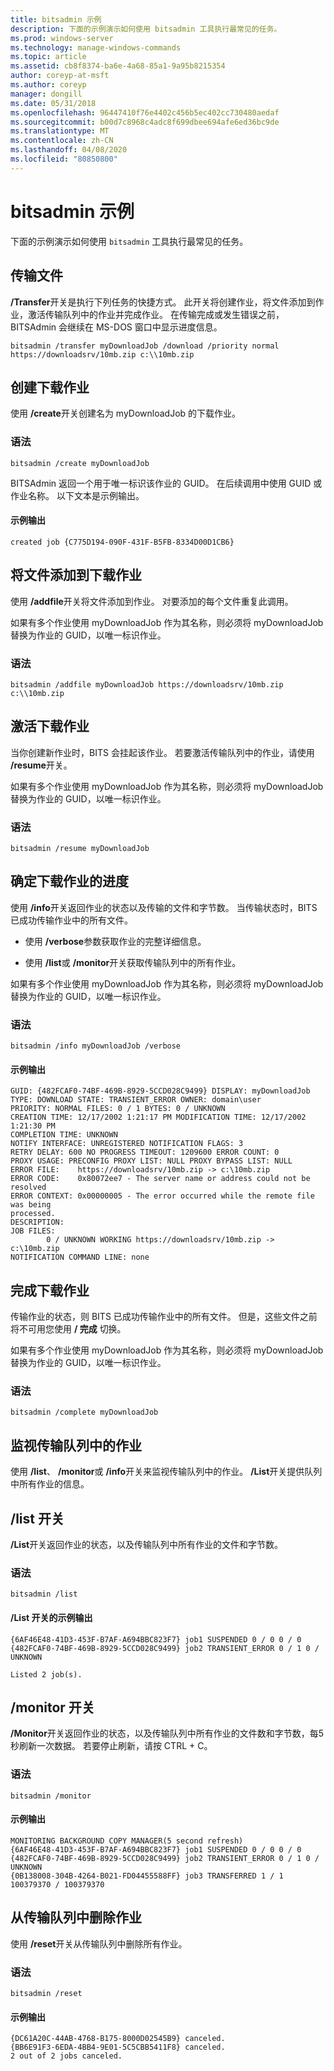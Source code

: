 ```yaml
---
title: bitsadmin 示例
description: 下面的示例演示如何使用 bitsadmin 工具执行最常见的任务。
ms.prod: windows-server
ms.technology: manage-windows-commands
ms.topic: article
ms.assetid: cb8f8374-ba6e-4a68-85a1-9a95b8215354
author: coreyp-at-msft
ms.author: coreyp
manager: dongill
ms.date: 05/31/2018
ms.openlocfilehash: 96447410f76e4402c456b5ec402cc730480aedaf
ms.sourcegitcommit: b00d7c8968c4adc8f699dbee694afe6ed36bc9de
ms.translationtype: MT
ms.contentlocale: zh-CN
ms.lasthandoff: 04/08/2020
ms.locfileid: "80850800"
---
```

# <a name="bitsadmin-examples"></a>bitsadmin 示例

下面的示例演示如何使用 `bitsadmin` 工具执行最常见的任务。

## <a name="transfer-a-file"></a>传输文件

**/Transfer**开关是执行下列任务的快捷方式。 此开关将创建作业，将文件添加到作业，激活传输队列中的作业并完成作业。 在传输完成或发生错误之前，BITSAdmin 会继续在 MS-DOS 窗口中显示进度信息。

`bitsadmin /transfer myDownloadJob /download /priority normal https://downloadsrv/10mb.zip c:\\10mb.zip`

## <a name="create-a-download-job"></a>创建下载作业

使用 **/create**开关创建名为 myDownloadJob 的下载作业。

### <a name="syntax"></a>语法

```
bitsadmin /create myDownloadJob
```

BITSAdmin 返回一个用于唯一标识该作业的 GUID。 在后续调用中使用 GUID 或作业名称。 以下文本是示例输出。

#### <a name="sample-output"></a>示例输出

`created job {C775D194-090F-431F-B5FB-8334D00D1CB6}`

## <a name="add-files-to-the-download-job"></a>将文件添加到下载作业

使用 **/addfile**开关将文件添加到作业。 对要添加的每个文件重复此调用。

如果有多个作业使用 myDownloadJob 作为其名称，则必须将 myDownloadJob 替换为作业的 GUID，以唯一标识作业。

### <a name="syntax"></a>语法

```
bitsadmin /addfile myDownloadJob https://downloadsrv/10mb.zip c:\\10mb.zip
```

## <a name="activate-the-download-job"></a>激活下载作业

当你创建新作业时，BITS 会挂起该作业。 若要激活传输队列中的作业，请使用 **/resume**开关。

如果有多个作业使用 myDownloadJob 作为其名称，则必须将 myDownloadJob 替换为作业的 GUID，以唯一标识作业。

### <a name="syntax"></a>语法

`bitsadmin /resume myDownloadJob`

## <a name="determine-the-progress-of-the-download-job"></a>确定下载作业的进度

使用 **/info**开关返回作业的状态以及传输的文件和字节数。 当传输状态时，BITS 已成功传输作业中的所有文件。

- 使用 **/verbose**参数获取作业的完整详细信息。

- 使用 **/list**或 **/monitor**开关获取传输队列中的所有作业。

如果有多个作业使用 myDownloadJob 作为其名称，则必须将 myDownloadJob 替换为作业的 GUID，以唯一标识作业。

### <a name="syntax"></a>语法

`bitsadmin /info myDownloadJob /verbose`

#### <a name="sample-output"></a>示例输出

```
GUID: {482FCAF0-74BF-469B-8929-5CCD028C9499} DISPLAY: myDownloadJob
TYPE: DOWNLOAD STATE: TRANSIENT_ERROR OWNER: domain\user
PRIORITY: NORMAL FILES: 0 / 1 BYTES: 0 / UNKNOWN
CREATION TIME: 12/17/2002 1:21:17 PM MODIFICATION TIME: 12/17/2002 1:21:30 PM
COMPLETION TIME: UNKNOWN
NOTIFY INTERFACE: UNREGISTERED NOTIFICATION FLAGS: 3
RETRY DELAY: 600 NO PROGRESS TIMEOUT: 1209600 ERROR COUNT: 0
PROXY USAGE: PRECONFIG PROXY LIST: NULL PROXY BYPASS LIST: NULL
ERROR FILE:    https://downloadsrv/10mb.zip -> c:\10mb.zip
ERROR CODE:    0x80072ee7 - The server name or address could not be resolved
ERROR CONTEXT: 0x00000005 - The error occurred while the remote file was being 
processed.
DESCRIPTION:
JOB FILES:
        0 / UNKNOWN WORKING https://downloadsrv/10mb.zip -> c:\10mb.zip
NOTIFICATION COMMAND LINE: none
```

## <a name="completing-the-download-job"></a>完成下载作业

传输作业的状态，则 BITS 已成功传输作业中的所有文件。 但是，这些文件之前将不可用您使用 **/ 完成** 切换。

如果有多个作业使用 myDownloadJob 作为其名称，则必须将 myDownloadJob 替换为作业的 GUID，以唯一标识作业。

### <a name="syntax"></a>语法

`bitsadmin /complete myDownloadJob`

## <a name="monitoring-jobs-in-the-transfer-queue"></a>监视传输队列中的作业

使用 **/list**、 **/monitor**或 **/info**开关来监视传输队列中的作业。 **/List**开关提供队列中所有作业的信息。

## <a name="list-switch"></a>/list 开关

**/List**开关返回作业的状态，以及传输队列中所有作业的文件和字节数。

### <a name="syntax"></a>语法

`bitsadmin /list`

#### <a name="sample-output-for-the-list-switch"></a>/List 开关的示例输出

```
{6AF46E48-41D3-453F-B7AF-A694BBC823F7} job1 SUSPENDED 0 / 0 0 / 0
{482FCAF0-74BF-469B-8929-5CCD028C9499} job2 TRANSIENT_ERROR 0 / 1 0 / UNKNOWN

Listed 2 job(s).
```

## <a name="monitor-switch"></a>/monitor 开关

**/Monitor**开关返回作业的状态，以及传输队列中所有作业的文件数和字节数，每5秒刷新一次数据。 若要停止刷新，请按 CTRL + C。

### <a name="syntax"></a>语法

`bitsadmin /monitor`

#### <a name="sample-output"></a>示例输出

```
MONITORING BACKGROUND COPY MANAGER(5 second refresh)
{6AF46E48-41D3-453F-B7AF-A694BBC823F7} job1 SUSPENDED 0 / 0 0 / 0
{482FCAF0-74BF-469B-8929-5CCD028C9499} job2 TRANSIENT_ERROR 0 / 1 0 / UNKNOWN
{0B138008-304B-4264-B021-FD04455588FF} job3 TRANSFERRED 1 / 1 100379370 / 100379370
```

## <a name="deleting-jobs-from-the-transfer-queue"></a>从传输队列中删除作业

使用 **/reset**开关从传输队列中删除所有作业。

### <a name="syntax"></a>语法

`bitsadmin /reset`

#### <a name="sample-output"></a>示例输出

```
{DC61A20C-44AB-4768-B175-8000D02545B9} canceled.
{BB6E91F3-6EDA-4BB4-9E01-5C5CBB5411F8} canceled.
2 out of 2 jobs canceled.
```
